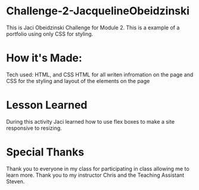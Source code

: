 # Challenge-2-JacquelineObeidzinski
This is Jaci Obeidzinski Challenge for Module 2. This is a example of a portfolio using only CSS for styling.

# How it's Made:
Tech used: HTML, and CSS
HTML for all writen infromation on the page and CSS for the styling and layout of the elements on the page

# Lesson Learned 
During this activity Jaci learned how to use flex boxes to make a site responsive to resizing.

# Special Thanks
Thank you to everyone in my class for participating in class allowing me to learn more. 
Thank you to my instructor Chris and the Teaching Assistant Steven. 
